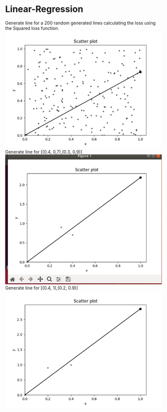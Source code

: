 # Linear-Regression
Generate line for a 200 random generated lines calculating the loss using the Squared loss function. <br>
![Fractal Image](https://github.com/nikkaramessinis/Linear-Regression/blob/master/Figure_1.png)
<br>Generate line for [(0.4, 0,7),(0.3, 0,9)]<br>
![Fractal Image](https://github.com/nikkaramessinis/Linear-Regression/blob/master/Figure_2.png)
<br>Generate line for [(0.4, 1),(0.2, 0.9)]<br>
![Fractal Image](https://github.com/nikkaramessinis/Linear-Regression/blob/master/Figure_3.png)
